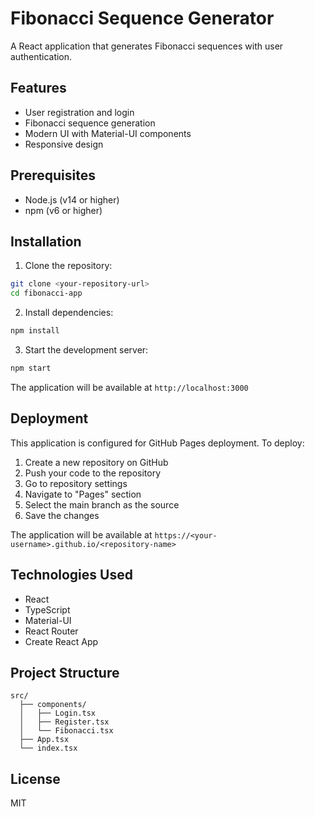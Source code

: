 # Fibonacci Sequence Generator

A React application that generates Fibonacci sequences with user authentication.

## Features

- User registration and login
- Fibonacci sequence generation
- Modern UI with Material-UI components
- Responsive design

## Prerequisites

- Node.js (v14 or higher)
- npm (v6 or higher)

## Installation

1. Clone the repository:
```bash
git clone <your-repository-url>
cd fibonacci-app
```

2. Install dependencies:
```bash
npm install
```

3. Start the development server:
```bash
npm start
```

The application will be available at `http://localhost:3000`

## Deployment

This application is configured for GitHub Pages deployment. To deploy:

1. Create a new repository on GitHub
2. Push your code to the repository
3. Go to repository settings
4. Navigate to "Pages" section
5. Select the main branch as the source
6. Save the changes

The application will be available at `https://<your-username>.github.io/<repository-name>`

## Technologies Used

- React
- TypeScript
- Material-UI
- React Router
- Create React App

## Project Structure

```
src/
  ├── components/
  │   ├── Login.tsx
  │   ├── Register.tsx
  │   └── Fibonacci.tsx
  ├── App.tsx
  └── index.tsx
```

## License

MIT
